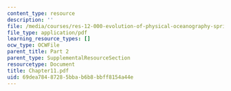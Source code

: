 ```yaml
---
content_type: resource
description: ''
file: /media/courses/res-12-000-evolution-of-physical-oceanography-spring-2007/69dea78487285bbab6b8bbff8154a44e_Chapter11.pdf
file_type: application/pdf
learning_resource_types: []
ocw_type: OCWFile
parent_title: Part 2
parent_type: SupplementalResourceSection
resourcetype: Document
title: Chapter11.pdf
uid: 69dea784-8728-5bba-b6b8-bbff8154a44e
---
```

